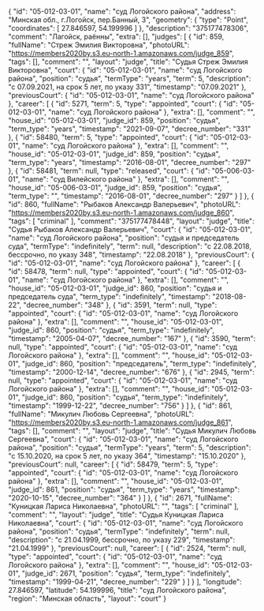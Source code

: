 {
    "id": "05-012-03-01",
    "name": "суд Логойского района",
    "address": "Минская обл., г.Логойск, пер.Банный, 3",
    "geometry": {
        "type": "Point",
        "coordinates": [
            27.846597,
            54.199996
        ]
    },
    "description": "375177478306",
    "comment": "Лагойск, раённы",
    "extra": [],
    "judges": [
        {
            "id": 859,
            "fullName": "Стреж Эмилия Викторовна",
            "photoURL": "https://members2020by.s3.eu-north-1.amazonaws.com/judge_859",
            "tags": [],
            "comment": "",
            "layout": "judge",
            "title": "Судья Стреж Эмилия Викторовна",
            "court": {
                "id": "05-012-03-01",
                "name": "суд Логойского района",
                "position": "судья",
                "termType": "years",
                "term": 5,
                "description": "c 07.09.2021, на срок 5 лет, по указу 331",
                "timestamp": "07.09.2021"
            },
            "previousCourt": {
                "id": "05-012-03-01",
                "name": "суд Логойского района"
            },
            "career": [
                {
                    "id": 5271,
                    "term": 5,
                    "type": "appointed",
                    "court": {
                        "id": "05-012-03-01",
                        "name": "суд Логойского района"
                    },
                    "extra": [],
                    "comment": "",
                    "house_id": "05-012-03-01",
                    "judge_id": 859,
                    "position": "судья",
                    "term_type": "years",
                    "timestamp": "2021-09-07",
                    "decree_number": "331"
                },
                {
                    "id": 58480,
                    "term": 5,
                    "type": "appointed",
                    "court": {
                        "id": "05-012-03-01",
                        "name": "суд Логойского района"
                    },
                    "extra": [],
                    "comment": "",
                    "house_id": "05-012-03-01",
                    "judge_id": 859,
                    "position": "судья",
                    "term_type": "years",
                    "timestamp": "2016-08-01",
                    "decree_number": "297"
                },
                {
                    "id": 58481,
                    "term": null,
                    "type": "released",
                    "court": {
                        "id": "05-006-03-01",
                        "name": "суд Вилейского района"
                    },
                    "extra": [],
                    "comment": "",
                    "house_id": "05-006-03-01",
                    "judge_id": 859,
                    "position": "судья",
                    "term_type": "",
                    "timestamp": "2016-08-01",
                    "decree_number": "297"
                }
            ]
        },
        {
            "id": 860,
            "fullName": "Рыбаков Александр Валерьевич",
            "photoURL": "https://members2020by.s3.eu-north-1.amazonaws.com/judge_860",
            "tags": [
                "criminal"
            ],
            "comment": "375177478448",
            "layout": "judge",
            "title": "Судья Рыбаков Александр Валерьевич",
            "court": {
                "id": "05-012-03-01",
                "name": "суд Логойского района",
                "position": "судья и председатель суда",
                "termType": "indefinitely",
                "term": null,
                "description": "c 22.08.2018, бессрочно, по указу 348",
                "timestamp": "22.08.2018"
            },
            "previousCourt": {
                "id": "05-012-03-01",
                "name": "суд Логойского района"
            },
            "career": [
                {
                    "id": 58478,
                    "term": null,
                    "type": "appointed",
                    "court": {
                        "id": "05-012-03-01",
                        "name": "суд Логойского района"
                    },
                    "extra": [],
                    "comment": "",
                    "house_id": "05-012-03-01",
                    "judge_id": 860,
                    "position": "судья и председатель суда",
                    "term_type": "indefinitely",
                    "timestamp": "2018-08-22",
                    "decree_number": "348"
                },
                {
                    "id": 3591,
                    "term": null,
                    "type": "appointed",
                    "court": {
                        "id": "05-012-03-01",
                        "name": "суд Логойского района"
                    },
                    "extra": [],
                    "comment": "",
                    "house_id": "05-012-03-01",
                    "judge_id": 860,
                    "position": "судья",
                    "term_type": "indefinitely",
                    "timestamp": "2005-04-07",
                    "decree_number": "167"
                },
                {
                    "id": 3590,
                    "term": null,
                    "type": "appointed",
                    "court": {
                        "id": "05-012-03-01",
                        "name": "суд Логойского района"
                    },
                    "extra": [],
                    "comment": "",
                    "house_id": "05-012-03-01",
                    "judge_id": 860,
                    "position": "председатель",
                    "term_type": "indefinitely",
                    "timestamp": "2000-12-14",
                    "decree_number": "676"
                },
                {
                    "id": 2945,
                    "term": null,
                    "type": "appointed",
                    "court": {
                        "id": "05-012-03-01",
                        "name": "суд Логойского района"
                    },
                    "extra": [],
                    "comment": "",
                    "house_id": "05-012-03-01",
                    "judge_id": 860,
                    "position": "судья",
                    "term_type": "indefinitely",
                    "timestamp": "1999-12-22",
                    "decree_number": "756"
                }
            ]
        },
        {
            "id": 861,
            "fullName": "Микулич Любовь Сергеевна",
            "photoURL": "https://members2020by.s3.eu-north-1.amazonaws.com/judge_861",
            "tags": [],
            "comment": "",
            "layout": "judge",
            "title": "Судья Микулич Любовь Сергеевна",
            "court": {
                "id": "05-012-03-01",
                "name": "суд Логойского района",
                "position": "судья",
                "termType": "years",
                "term": 5,
                "description": "c 15.10.2020, на срок 5 лет, по указу 364",
                "timestamp": "15.10.2020"
            },
            "previousCourt": null,
            "career": [
                {
                    "id": 58479,
                    "term": 5,
                    "type": "appointed",
                    "court": {
                        "id": "05-012-03-01",
                        "name": "суд Логойского района"
                    },
                    "extra": [],
                    "comment": "",
                    "house_id": "05-012-03-01",
                    "judge_id": 861,
                    "position": "судья",
                    "term_type": "years",
                    "timestamp": "2020-10-15",
                    "decree_number": "364"
                }
            ]
        },
        {
            "id": 2671,
            "fullName": "Куницкая Лариса Николаевна",
            "photoURL": "",
            "tags": [
                "criminal"
            ],
            "comment": "",
            "layout": "judge",
            "title": "Судья Куницкая Лариса Николаевна",
            "court": {
                "id": "05-012-03-01",
                "name": "суд Логойского района",
                "position": "судья",
                "termType": "indefinitely",
                "term": null,
                "description": "c 21.04.1999, бессрочно, по указу 229",
                "timestamp": "21.04.1999"
            },
            "previousCourt": null,
            "career": [
                {
                    "id": 2524,
                    "term": null,
                    "type": "appointed",
                    "court": {
                        "id": "05-012-03-01",
                        "name": "суд Логойского района"
                    },
                    "extra": [],
                    "comment": "",
                    "house_id": "05-012-03-01",
                    "judge_id": 2671,
                    "position": "судья",
                    "term_type": "indefinitely",
                    "timestamp": "1999-04-21",
                    "decree_number": "229"
                }
            ]
        }
    ],
    "longitude": 27.846597,
    "latitude": 54.199996,
    "title": "суд Логойского района",
    "region": "Минская область",
    "layout": "court"
}
